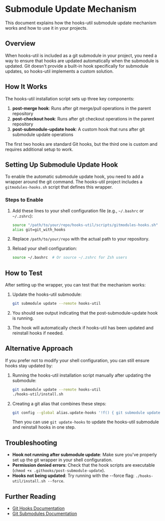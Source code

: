 
# Submodule Update Mechanism

This document explains how the hooks-util submodule update mechanism works and how to use it in your projects.

## Overview

When hooks-util is included as a git submodule in your project, you need a way to ensure that hooks are updated automatically when the submodule is updated. Git doesn't provide a built-in hook specifically for submodule updates, so hooks-util implements a custom solution.

## How It Works

The hooks-util installation script sets up three key components:

1. **post-merge hook**: Runs after git merge/pull operations in the parent repository
2. **post-checkout hook**: Runs after git checkout operations in the parent repository
3. **post-submodule-update hook**: A custom hook that runs after git submodule update operations

The first two hooks are standard Git hooks, but the third one is custom and requires additional setup to work.

## Setting Up Submodule Update Hook

To enable the automatic submodule update hook, you need to add a wrapper around the git command. The hooks-util project includes a `gitmodules-hooks.sh` script that defines this wrapper.

### Steps to Enable

1. Add these lines to your shell configuration file (e.g., `~/.bashrc` or `~/.zshrc`):

   ```bash
   source "/path/to/your/repo/hooks-util/scripts/gitmodules-hooks.sh"
   alias git=git_with_hooks
   ```

2. Replace `/path/to/your/repo` with the actual path to your repository.

3. Reload your shell configuration:

   ```bash
   source ~/.bashrc  # Or source ~/.zshrc for Zsh users
   ```

## How to Test

After setting up the wrapper, you can test that the mechanism works:

1. Update the hooks-util submodule:

   ```bash
   git submodule update --remote hooks-util
   ```

2. You should see output indicating that the post-submodule-update hook is running.

3. The hook will automatically check if hooks-util has been updated and reinstall hooks if needed.

## Alternative Approach

If you prefer not to modify your shell configuration, you can still ensure hooks stay updated by:

1. Running the hooks-util installation script manually after updating the submodule:

   ```bash
   git submodule update --remote hooks-util
   ./hooks-util/install.sh
   ```

2. Creating a git alias that combines these steps:

   ```bash
   git config --global alias.update-hooks '!f() { git submodule update --remote hooks-util && ./hooks-util/install.sh; }; f'
   ```

   Then you can use `git update-hooks` to update the hooks-util submodule and reinstall hooks in one step.

## Troubleshooting

- **Hook not running after submodule update**: Make sure you've properly set up the git wrapper in your shell configuration.
- **Permission denied errors**: Check that the hook scripts are executable (`chmod +x .githooks/post-submodule-update`).
- **Hooks not being updated**: Try running with the --force flag: `./hooks-util/install.sh --force`.

## Further Reading

- [Git Hooks Documentation](https://git-scm.com/docs/githooks)
- [Git Submodules Documentation](https://git-scm.com/book/en/v2/Git-Tools-Submodules)

